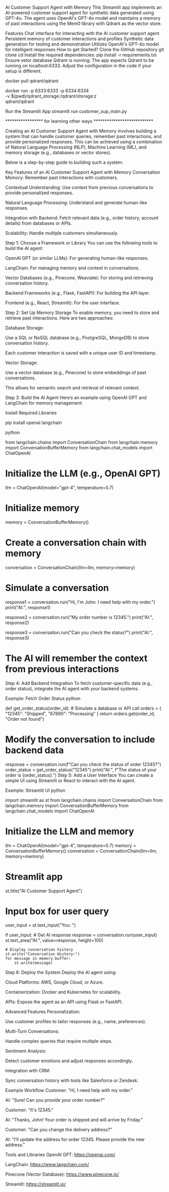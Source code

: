 AI Customer Support Agent with Memory
This Streamlit app implements an AI-powered customer support agent for synthetic data generated using GPT-4o. The agent uses OpenAI's GPT-4o model and maintains a memory of past interactions using the Mem0 library with Qdrant as the vector store.

Features
Chat interface for interacting with the AI customer support agent
Persistent memory of customer interactions and profiles
Synthetic data generation for testing and demonstration
Utilizes OpenAI's GPT-4o model for intelligent responses
How to get Started?
Clone the GitHub repository
git clone 
cd 
Install the required dependencies:
pip install -r requirements.txt
Ensure vetor database Qdrant is running: The app expects Qdrant to be running on localhost:6333. Adjust the configuration in the code if your setup is different.

docker pull qdrant/qdrant

docker run -p 6333:6333 -p 6334:6334 \
    -v $(pwd)/qdrant_storage:/qdrant/storage:z \
    qdrant/qdrant

Run the Streamlit App
streamlit run customer_sup_main.py


***************** for learning other ways ***************************

Creating an AI Customer Support Agent with Memory involves building a system that can handle customer queries, remember past interactions, and provide personalized responses. This can be achieved using a combination of Natural Language Processing (NLP), Machine Learning (ML), and memory storage (e.g., databases or vector stores).

Below is a step-by-step guide to building such a system:

Key Features of an AI Customer Support Agent with Memory
Conversation Memory: Remember past interactions with customers.

Contextual Understanding: Use context from previous conversations to provide personalized responses.

Natural Language Processing: Understand and generate human-like responses.

Integration with Backend: Fetch relevant data (e.g., order history, account details) from databases or APIs.

Scalability: Handle multiple customers simultaneously.

Step 1: Choose a Framework or Library
You can use the following tools to build the AI agent:

OpenAI GPT (or similar LLMs): For generating human-like responses.

LangChain: For managing memory and context in conversations.

Vector Databases (e.g., Pinecone, Weaviate): For storing and retrieving conversation history.

Backend Frameworks (e.g., Flask, FastAPI): For building the API layer.

Frontend (e.g., React, Streamlit): For the user interface.

Step 2: Set Up Memory Storage
To enable memory, you need to store and retrieve past interactions. Here are two approaches:

Database Storage:

Use a SQL or NoSQL database (e.g., PostgreSQL, MongoDB) to store conversation history.

Each customer interaction is saved with a unique user ID and timestamp.

Vector Storage:

Use a vector database (e.g., Pinecone) to store embeddings of past conversations.

This allows for semantic search and retrieval of relevant context.

Step 3: Build the AI Agent
Here’s an example using OpenAI GPT and LangChain for memory management:

Install Required Libraries


pip install openai langchain

python

from langchain.chains import ConversationChain
from langchain.memory import ConversationBufferMemory
from langchain.chat_models import ChatOpenAI

# Initialize the LLM (e.g., OpenAI GPT)
llm = ChatOpenAI(model="gpt-4", temperature=0.7)

# Initialize memory
memory = ConversationBufferMemory()

# Create a conversation chain with memory
conversation = ConversationChain(llm=llm, memory=memory)

# Simulate a conversation
response1 = conversation.run("Hi, I'm John. I need help with my order.")
print("AI:", response1)

response2 = conversation.run("My order number is 12345.")
print("AI:", response2)

response3 = conversation.run("Can you check the status?")
print("AI:", response3)

# The AI will remember the context from previous interactions
Step 4: Add Backend Integration
To fetch customer-specific data (e.g., order status), integrate the AI agent with your backend systems.

Example: Fetch Order Status
python

def get_order_status(order_id):
    # Simulate a database or API call
    orders = {
        "12345": "Shipped",
        "67890": "Processing"
    }
    return orders.get(order_id, "Order not found")

# Modify the conversation to include backend data
response = conversation.run(f"Can you check the status of order 12345?")
order_status = get_order_status("12345")
print("AI:", f"The status of your order is {order_status}.")
Step 5: Add a User Interface
You can create a simple UI using Streamlit or React to interact with the AI agent.

Example: Streamlit UI
python

import streamlit as st
from langchain.chains import ConversationChain
from langchain.memory import ConversationBufferMemory
from langchain.chat_models import ChatOpenAI

# Initialize the LLM and memory
llm = ChatOpenAI(model="gpt-4", temperature=0.7)
memory = ConversationBufferMemory()
conversation = ConversationChain(llm=llm, memory=memory)

# Streamlit app
st.title("AI Customer Support Agent")

# Input box for user query
user_input = st.text_input("You: ")

if user_input:
    # Get AI response
    response = conversation.run(user_input)
    st.text_area("AI:", value=response, height=100)

    # Display conversation history
    st.write("Conversation History:")
    for message in memory.buffer:
        st.write(message)
Step 6: Deploy the System
Deploy the AI agent using:

Cloud Platforms: AWS, Google Cloud, or Azure.

Containerization: Docker and Kubernetes for scalability.

APIs: Expose the agent as an API using Flask or FastAPI.

Advanced Features
Personalization:

Use customer profiles to tailor responses (e.g., name, preferences).

Multi-Turn Conversations:

Handle complex queries that require multiple steps.

Sentiment Analysis:

Detect customer emotions and adjust responses accordingly.

Integration with CRM:

Sync conversation history with tools like Salesforce or Zendesk.

Example Workflow
Customer: "Hi, I need help with my order."

AI: "Sure! Can you provide your order number?"

Customer: "It's 12345."

AI: "Thanks, John! Your order is shipped and will arrive by Friday."

Customer: "Can you change the delivery address?"

AI: "I’ll update the address for order 12345. Please provide the new address."

Tools and Libraries
OpenAI GPT: https://openai.com/

LangChain: https://www.langchain.com/

Pinecone (Vector Database): https://www.pinecone.io/

Streamlit: https://streamlit.io/



